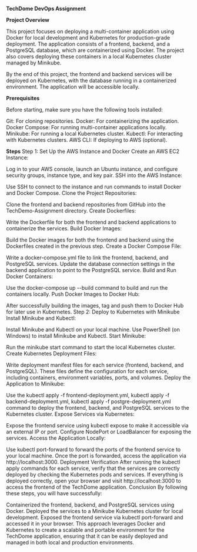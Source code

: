 **TechDome DevOps Assignment**

**Project Overview**

This project focuses on deploying a multi-container application using Docker for local development and Kubernetes for production-grade deployment. The application consists of a frontend, backend, and a PostgreSQL database, which are containerized using Docker. The project also covers deploying these containers in a local Kubernetes cluster managed by Minikube.

By the end of this project, the frontend and backend services will be deployed on Kubernetes, with the database running in a containerized environment. The application will be accessible locally.

**Prerequisites**

Before starting, make sure you have the following tools installed:

Git: For cloning repositories.
Docker: For containerizing the application.
Docker Compose: For running multi-container applications locally.
Minikube: For running a local Kubernetes cluster.
Kubectl: For interacting with Kubernetes clusters.
AWS CLI: If deploying to AWS (optional).

**Steps**
Step 1: Set Up the AWS Instance and Docker
Create an AWS EC2 Instance:

Log in to your AWS console, launch an Ubuntu instance, and configure security groups, instance type, and key pair.
SSH into the AWS Instance:

Use SSH to connect to the instance and run commands to install Docker and Docker Compose.
Clone the Project Repositories:

Clone the frontend and backend repositories from GitHub into the TechDemo-Assignment directory.
Create Dockerfiles:

Write the Dockerfile for both the frontend and backend applications to containerize the services.
Build Docker Images:

Build the Docker images for both the frontend and backend using the Dockerfiles created in the previous step.
Create a Docker Compose File:

Write a docker-compose.yml file to link the frontend, backend, and PostgreSQL services.
Update the database connection settings in the backend application to point to the PostgreSQL service.
Build and Run Docker Containers:

Use the docker-compose up --build command to build and run the containers locally.
Push Docker Images to Docker Hub:

After successfully building the images, tag and push them to Docker Hub for later use in Kubernetes.
Step 2: Deploy to Kubernetes with Minikube
Install Minikube and Kubectl:

Install Minikube and Kubectl on your local machine. Use PowerShell (on Windows) to install Minikube and Kubectl.
Start Minikube:

Run the minikube start command to start the local Kubernetes cluster.
Create Kubernetes Deployment Files:

Write deployment manifest files for each service (frontend, backend, and PostgreSQL).
These files define the configuration for each service, including containers, environment variables, ports, and volumes.
Deploy the Application to Minikube:

Use the kubectl apply -f frontend-deployment.yml, kubectl apply -f backend-deployment.yml, kubectl apply -f postgre-deployment.yml command to deploy the frontend, backend, and PostgreSQL services to the Kubernetes cluster.
Expose Services via Kubernetes:

Expose the frontend service using kubectl expose to make it accessible via an external IP or port.
Configure NodePort or LoadBalancer for exposing the services.
Access the Application Locally:

Use kubectl port-forward to forward the ports of the frontend service to your local machine.
Once the port is forwarded, access the application via http://localhost:3000.
Deployment Verification
After running the kubectl apply commands for each service, verify that the services are correctly deployed by checking the Kubernetes pods and services.
If everything is deployed correctly, open your browser and visit http://localhost:3000 to access the frontend of the TechDome application.
Conclusion
By following these steps, you will have successfully:

Containerized the frontend, backend, and PostgreSQL services using Docker.
Deployed the services to a Minikube Kubernetes cluster for local development.
Exposed the frontend service via kubectl port-forward and accessed it in your browser.
This approach leverages Docker and Kubernetes to create a scalable and portable environment for the TechDome application, ensuring that it can be easily deployed and managed in both local and production environments.


